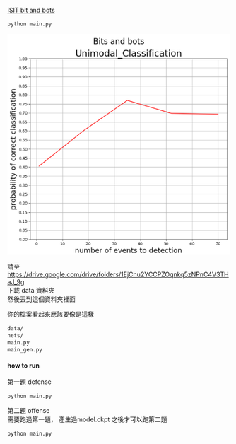 [ISIT bit and bots](https://www.kaggle.com/competitions/isit-2024-bits-and-bots)

```sh
python main.py
```

<img src="assets/2024-05-19-15-58-40.png" alt= “” width="800px" >

請至  
https://drive.google.com/drive/folders/1EjChu2YCCPZOqnkq5zNPnC4V3THaJ_9g  
下載 data 資料夾      
然後丟到這個資料夾裡面      


你的檔案看起來應該要像是這樣   

```
data/  
nets/  
main.py   
main_gen.py   
```   

#### how to run  

第一題  defense   
```sh  
python main.py
```

第二題  offense   
需要跑過第一題， 產生過model.ckpt 之後才可以跑第二題    
```sh
python main.py
```
